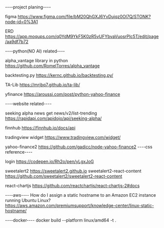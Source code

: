 ----project planing----

figma
https://www.figma.com/file/bM20QhGXJ6YvDujqz0Ol7Q/STONK?node-id=0%3A1

ERD
https://app.moqups.com/q0YdM9YkF5K0zR5vUFYbvaVuosrPlc5T/edit/page/aa9df7b72

----python(NO AI) related----

alpha_vantage library in python
https://github.com/RomelTorres/alpha_vantage

backtesting.py
https://kernc.github.io/backtesting.py/

TA-Lib
https://mrjbq7.github.io/ta-lib/

yfinance
https://aroussi.com/post/python-yahoo-finance

----website related----

seeking alpha news
get news/v2/list-trending
https://rapidapi.com/apidojo/api/seeking-alpha/

finnhub
https://finnhub.io/docs/api

tradingview widget
https://www.tradingview.com/widget/

yahoo-finance2
https://github.com/gadicc/node-yahoo-finance2
----css reference----

login
https://codepen.io/Rh2o/pen/yLgxJoG

sweetalert2
https://sweetalert2.github.io
sweetalert2-react-content
https://github.com/sweetalert2/sweetalert2-react-content

react-chartjs
https://github.com/reactchartjs/react-chartjs-2#docs

----aws----
How do I assign a static hostname to an Amazon EC2 instance running Ubuntu Linux?
https://aws.amazon.com/premiumsupport/knowledge-center/linux-static-hostname/

----docker----
docker build --platform linux/amd64 -t <tag-name> .